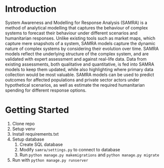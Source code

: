 # Introduction 
System Awareness and Modelling for Response Analysis (SAMRA) is a method of analytical modelling that captures the behaviour of complex systems to forecast their behaviour under different scenarios and humanitarian responses. Unlike existing tools such as market maps, which capture mere snapshots of a system, SAMRA models capture the dynamic nature of complex systems by considering their evolution over time. SAMRA models reflect the underlying structure of the complex system, and are validated with expert assessment and against real-life data. Data from existing assessments, both qualitative and quantitative, is fed into SAMRA models to keep them updated, while also highlighting where primary data collection would be most valuable. SAMRA models can be used to predict outcomes for affected populations and private sector actors under hypothetical scenarios, as well as estimate the required humanitarian spending for different response options.

# Getting Started
1. Clone repo
2. Setup venv
3. Install requirements.txt
4. Setup database
   1. Create SQL database
   2. Modify `samra/settings.py` to connect to database
   3. Run `python manage.py makemigrations` and `python manage.py migrate`
5. Run with `python manage.py runserver`
